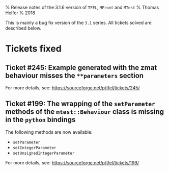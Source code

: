 % Release notes of the 3.1.6 version of `TFEL`, `MFront` and `MTest`
% Thomas Helfer
% 2018

This is mainly a bug fix version of the `3.1` series. All tickets
solved are described below.

# Tickets fixed

## Ticket #245: Example generated with the zmat behaviour misses the `**parameters` section

For more details, see: <https://sourceforge.net/p/tfel/tickets/245/>

## Ticket #199: The wrapping of the `setParameter` methods of the `mtest::Behaviour` class is missing in the `python` bindings

The following methods are now available:

- `setParameter`
- `setIntegerParameter`
- `setUnsignedIntegerParameter`

For more details, see: <https://sourceforge.net/p/tfel/tickets/199/>
